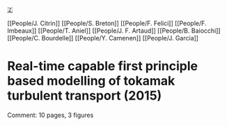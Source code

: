 [🇿](zotero://select/groups/5372906/items/PYG7YF49)

[[People/J. Citrin]] [[People/S. Breton]] [[People/F. Felici]] [[People/F. Imbeaux]] [[People/T. Aniel]] [[People/J. F. Artaud]] [[People/B. Baiocchi]] [[People/C. Bourdelle]] [[People/Y. Camenen]] [[People/J. Garcia]] 
# Real-time capable first principle based modelling of tokamak turbulent transport (2015)

Comment: 10 pages, 3 figures

